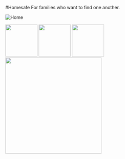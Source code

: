 #Homesafe
For families who want to find one another.

![Home](http://i.imgur.com/W5D4iZM.png)

<img src="http://i.imgur.com/Im0CJEX.png" width="100">
<img src="http://i.imgur.com/e4A4nCl.png" width="100">
<img src="http://i.imgur.com/0KCQhpM.png" width="100">

<img src="http://i.imgur.com/kb6geb5.gif" width="300">




